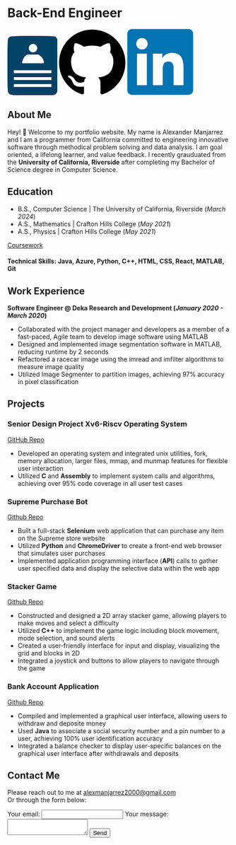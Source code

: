 # Back-End Engineer
[![resm](assets/img/resm.png)](https://docs.google.com/document/d/17Uba_uxj0fzT314dGlBxXnhw6kv3OsvqitN8xb3go4U/edit?usp=sharing)     [![img](assets/img/25231.png)](https://github.com/Alexanderman07)     [![linkin](assets/img/linkin.png)](https://www.linkedin.com/in/alexander-manjarrez-70107016a/)

## About Me
Hey! 👋 Welcome to my portfolio website. My name is Alexander Manjarrez and I am a programmer from California committed to engineering innovative software through methodical problem solving and data analysis. I am goal oriented, a lifelong learner, and value feedback. I recently grauduated from the **University of California, Riverside** after completing my Bachelor of Science degree in Computer Science.

## Education
- B.S., Computer Science | The University of California, Riverside (_March 2024_)
- A.S., Mathematics | Crafton Hills College (_May 2021_)
- A.S., Physics | Crafton Hills College (_May 2021_)

[Coursework](https://docs.google.com/document/d/1z1S8Ks2tUTecOT9Qe0TK4QG4AjiVHeVuXzSyQ1DPcuc/edit?usp=sharing)

#### Technical Skills: Java, Azure, Python, C++, HTML, CSS, React, MATLAB, Git

## Work Experience
**Software Engineer @ Deka Research and Development (_January 2020 - March 2020_)**
- Collaborated with the project manager and developers as a member of a fast-paced, Agile team to develop image software using MATLAB
- Designed and implemented image segmentation software in MATLAB, reducing runtime by 2 seconds
- Refactored a racecar image using the imread and imfilter algorithms to measure image quality
- Utilized Image Segmenter to partition images, achieving 97% accuracy in pixel classification

## Projects
### Senior Design Project Xv6-Riscv Operating System
[GitHub Repo](https://github.com/Alexanderman07/Senior-Design-Project-xv6-riscv)

- Developed an operating system and integrated unix utilities, fork, memory allocation, larger files, mmap, and munmap features for flexible user interaction
- Utilized **C** and **Assembly** to implement system calls and algorithms, achieving over 95% code coverage in all user test cases

### Supreme Purchase Bot
[Github Repo](https://github.com/Alexanderman07/Purchasing-Bot)

- Built a full-stack **Selenium** web application that can purchase any item on the Supreme store website
- Utilized **Python** and **ChromeDriver** to create a front-end web browser that simulates user purchases
- Implemented application programming interface (**API**) calls to gather user specified data and display the selective data within the web app

### Stacker Game
[Github Repo](https://github.com/Alexanderman07/Stacker-Game)

- Constructed and designed a 2D array stacker game, allowing players to make moves and select a difficulty
- Utilized **C++** to implement the game logic including block movement, mode selection, and sound alerts
- Created a user-friendly interface for input and display, visualizing the grid and blocks in 2D
- Integrated a joystick and buttons to allow players to navigate through the game

### Bank Account Application
[Github Repo](https://github.com/Alexanderman07/Bank-Account)

- Compiled and implemented a graphical user interface, allowing users to withdraw and deposite money
- Used **Java** to associate a social security number and a pin number to a user, achieving 100% user identification accuracy
- Integrated a balance checker to display user-specific balances on the graphical user interface after withdrawals and deposits

## Contact Me
Please reach out to me at <a href="mailto:alexmanjarrez2000@gmail.com">alexmanjarrez2000@gmail.com</a>\
Or through the form below:
<form
  action="https://formspree.io/f/mblrbdvv"
  method="POST"
>
  <label>
    Your email:
    <input type="email" name="email">
  </label>
  <label>
    Your message:
    <textarea name="message"></textarea>
  </label>
  <!-- your other form fields go here -->
  <button type="submit">Send</button>
</form>

